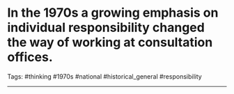 # In the 1970s a growing emphasis on individual responsibility changed the way of working at consultation offices.
Tags: #thinking #1970s #national #historical_general #responsibility

---
